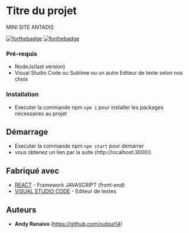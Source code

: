 # Titre du projet
MINI SITE ANTADIS

[![forthebadge](https://forthebadge.com/images/badges/uses-js.svg)](http://forthebadge.com)  [![forthebadge](https://forthebadge.com/images/badges/uses-html.svg)](http://forthebadge.com)



### Pré-requis

- NodeJs(last version)
- Visual Studio Code ou Sublime ou un autre Editeur de texte selon nos choix

### Installation
- Executer la commande npm `` npm i `` pour installer les packages nécessaires au projet

## Démarrage
- Executer la commande npm `` npm start `` pour démarrer 
- vous obtenez un lien par la suite (http://localhost:3000/)

## Fabriqué avec

* [REACT](https://reactjs.org/) - Framework JAVASCRIPT (front-end)
* [VISUAL STUDIO CODE](https://code.visualstudio.com/) - Editeur de textes


## Auteurs
* **Andy Ranaivo** (https://github.com/outout14)



